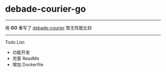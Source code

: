 # debade-courier-go

---

用 **GO** 重写了 [debade-courier](https://github.com/iamfat/debade-courier)
暂无性能比较

---

Todo List:

* 功能开发
* 完善 ReadMe
* 增加 Dockerfile
